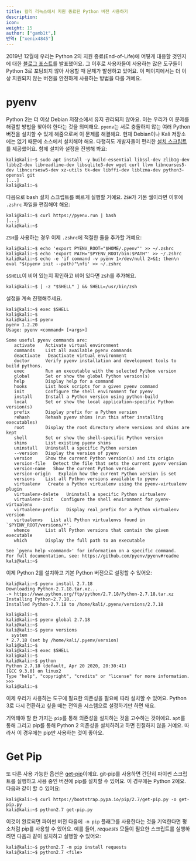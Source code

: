 ```yaml
---
title: 칼리 리눅스에서 지원 종료된 Python 버전 사용하기
description:
icon:
weight: 15
author: ["gamb1t",]
번역: ["xenix4845"]
---
```


2019년 12월에 우리는 Python 2의 지원 종료(End-of-Life)에 어떻게 대응할 것인지에 대한 [블로그 포스트](/blog/python-2-end-of-life/)를 발표했어요. 그 이후로 사용자들이 사용하는 많은 도구들이 Python 3로 포팅되지 않아 사용할 때 문제가 발생하고 있어요. 이 페이지에서는 더 이상 지원되지 않는 버전을 안전하게 사용하는 방법을 다룰 거예요.

# pyenv

Python 2는 더 이상 Debian 저장소에서 유지 관리되지 않아요. 이는 우리가 이 문제를 해결할 방법을 찾아야 한다는 것을 의미해요. `pyenv`는 서로 충돌하지 않는 여러 Python 버전을 설치할 수 있게 해줌으로써 이 문제를 해결해요. 현재 Debian이나 Kali 저장소에는 없기 때문에 소스에서 설치해야 해요. 다행히도 개발자들이 편리한 [설치 스크립트](https://github.com/pyenv/pyenv-installer)를 제공했어요. 함께 설치와 설정을 진행해 봐요:

```console
kali@kali:~$ sudo apt install -y build-essential libssl-dev zlib1g-dev libbz2-dev libreadline-dev libsqlite3-dev wget curl llvm libncurses5-dev libncursesw5-dev xz-utils tk-dev libffi-dev liblzma-dev python3-openssl git
[...]
kali@kali:~$
```

다음으로 bash 설치 스크립트를 빠르게 실행할 거예요. `ZSH`가 기본 쉘이라면 이후에 `.zshrc` 파일을 편집해야 해요:

```console
kali@kali:~$ curl https://pyenv.run | bash
[...]
kali@kali:~$
```

`ZSH`를 사용하는 경우 이제 `.zshrc`에 적절한 줄을 추가할 거예요:

```console
kali@kali:~$ echo 'export PYENV_ROOT="$HOME/.pyenv"' >> ~/.zshrc
kali@kali:~$ echo 'export PATH="$PYENV_ROOT/bin:$PATH"' >> ~/.zshrc
kali@kali:~$ echo -e 'if command -v pyenv 1>/dev/null 2>&1; then\n  eval "$(pyenv init --path)"\nfi' >> ~/.zshrc
```

`$SHELL`이 비어 있는지 확인하고 비어 있다면 zsh를 추가해요.

```console
kali@kali:~$ [ -z "$SHELL" ] && SHELL=/usr/bin/zsh
```

설정을 계속 진행해주세요.

```console
kali@kali:~$ exec $SHELL
kali@kali:~$
kali@kali:~$ pyenv
pyenv 1.2.20
Usage: pyenv <command> [<args>]

Some useful pyenv commands are:
   activate    Activate virtual environment
   commands    List all available pyenv commands
   deactivate   Deactivate virtual environment
   doctor      Verify pyenv installation and development tools to build pythons.
   exec        Run an executable with the selected Python version
   global      Set or show the global Python version(s)
   help        Display help for a command
   hooks       List hook scripts for a given pyenv command
   init        Configure the shell environment for pyenv
   install     Install a Python version using python-build
   local       Set or show the local application-specific Python version(s)
   prefix      Display prefix for a Python version
   rehash      Rehash pyenv shims (run this after installing executables)
   root        Display the root directory where versions and shims are kept
   shell       Set or show the shell-specific Python version
   shims       List existing pyenv shims
   uninstall   Uninstall a specific Python version
   --version   Display the version of pyenv
   version     Show the current Python version(s) and its origin
   version-file   Detect the file that sets the current pyenv version
   version-name   Show the current Python version
   version-origin   Explain how the current Python version is set
   versions    List all Python versions available to pyenv
   virtualenv   Create a Python virtualenv using the pyenv-virtualenv plugin
   virtualenv-delete   Uninstall a specific Python virtualenv
   virtualenv-init   Configure the shell environment for pyenv-virtualenv
   virtualenv-prefix   Display real_prefix for a Python virtualenv version
   virtualenvs   List all Python virtualenvs found in `$PYENV_ROOT/versions/*'.
   whence      List all Python versions that contain the given executable
   which       Display the full path to an executable

See `pyenv help <command>' for information on a specific command.
For full documentation, see: https://github.com/pyenv/pyenv#readme
kali@kali:~$
```

이제 Python 2를 설치하고 기본 Python 버전으로 설정할 수 있어요:

```console
kali@kali:~$ pyenv install 2.7.18
Downloading Python-2.7.18.tar.xz...
-> https://www.python.org/ftp/python/2.7.18/Python-2.7.18.tar.xz
Installing Python-2.7.18...
Installed Python-2.7.18 to /home/kali/.pyenv/versions/2.7.18

kali@kali:~$
kali@kali:~$ pyenv global 2.7.18
kali@kali:~$
kali@kali:~$ pyenv versions
  system
* 2.7.18 (set by /home/kali/.pyenv/version)
kali@kali:~$
kali@kali:~$ exec $SHELL
kali@kali:~$
kali@kali:~$ python
Python 2.7.18 (default, Apr 20 2020, 20:30:41)
[GCC 9.3.0] on linux2
Type "help", "copyright", "credits" or "license" for more information.
>>>
kali@kali:~$
```

이제 우리가 사용하는 도구에 필요한 의존성을 필요에 따라 설치할 수 있어요. Python 3로 다시 전환하고 싶을 때는 전역을 시스템으로 설정하기만 하면 돼요.

기억해야 할 한 가지는 `pip`를 통해 의존성을 설치하는 것을 고수하는 것이에요. `apt`를 통해 그리고 pip를 통해 Python 2 의존성을 설치하려고 하면 친절하지 않을 거예요. 따라서 이 경우에는 pip만 사용하는 것이 좋아요.

# Get Pip

또 다른 사용 가능한 옵션은 [get-pip](https://pip.pypa.io/en/stable/installation/)이에요. git-pip를 사용하면 간단히 파이썬 스크립트를 실행하고 사용 중인 버전에 pip를 설치할 수 있어요. 이 경우에는 Python 2예요. 다음과 같이 할 수 있어요:

```console
kali@kali:~$ curl https://bootstrap.pypa.io/pip/2.7/get-pip.py -o get-pip.py
kali@kali:~$ python2.7 get-pip.py
```

이것이 완료되면 파이썬 버전 다음에 `-m pip` 플래그를 사용한다는 것을 기억한다면 평소처럼 pip를 사용할 수 있어요. 예를 들어, *requests* 모듈이 필요한 스크립트를 실행하려면 다음과 같이 설치하고 실행할 수 있어요:

```console
kali@kali:~$ python2.7 -m pip install requests
kali@kali:~$ python2.7 <file>
```
